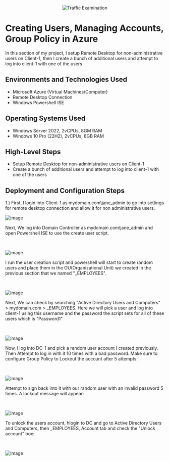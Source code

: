 <p align="center">
<img src="https://i.imgur.com/Ua7udoS.png" alt="Traffic Examination"/>
</p>

<h1>Creating Users, Managing Accounts, Group Policy in Azure</h1>

In this section of my project, I setup Remote Desktop for non-administrative users on Client-1, then I create a bunch of additional users and attempt to log into client-1 with one of the users
 <br />


<h2>Environments and Technologies Used</h2>

- Microsoft Azure (Virtual Machines/Computer)
- Remote Desktop Connection
- Windows Powershell ISE

<h2>Operating Systems Used </h2>

- Windows Server 2022, 2vCPUs, 8GM RAM
- Windows 10 Pro (22H2), 2vCPUs, 8GB RAM

<h2>High-Level Steps</h2>

- Setup Remote Desktop for non-administrative users on Client-1
- Create a bunch of additional users and attempt to log into client-1 with one of the users


<h2>Deployment and Configuration Steps</h2>


 1.) First, I login into Client-1 as mydomain.com\jane_admin to go into settings for remote desktop connection and allow it for non administrative users.
 
![image](https://github.com/user-attachments/assets/9d0ebb20-899f-475a-bdf8-dc4c5009c7f8)


<p>
Next, We log into Domain Controller as mydomain.com\jane_admin and open Powershell ISE to use the create user script.
</p>
<br />


![image](https://github.com/user-attachments/assets/1b8d8882-fc97-4095-a483-af7d6d988e39)

<p>
I run the user creation script and powershell will start to create random users and place them in the OU(Organizational Unit) we created in the previous section that we named "_EMPLOYEES".
</p>
<br />

![image](https://github.com/user-attachments/assets/4af66bd1-b77e-44d3-964c-51b6ccead66d)

<p>
Next, We can check by searching "Active Directory Users and Computers" > mydomain.com > _EMPLOYEES. Here we will pick a user and log into client-1 using this username and the password the script sets for all of these users which is "Password1"
</p>
<br />

![image](https://github.com/user-attachments/assets/fd48a52e-0cb0-4b82-9029-c1de1ed007bb)

<p>
Now, I log into DC-1 and pick a random user account I created previously. Then
Attempt to log in with it 10 times with a bad password. Make sure to configure Group Policy to Lockout the account after 5 attempts:
</p>
<br />

![image](https://github.com/user-attachments/assets/8fd1a8d9-9286-407b-a675-d71d40401571)

<p>
Attempt to sign back into it with our random user with an invalid password 5 times. A lockout message will appear:
</p>
<br />

![image](https://github.com/user-attachments/assets/d21325b9-d793-419b-93c3-b5d92db57919)

<p>
To unlock the users account, hlogin to DC and go to Active Directory Users and Computers, then _EMPLOYEES, Account tab and check the "Unlock account" box:
</p>
<br />

![image](https://github.com/user-attachments/assets/cfd4b55f-4d53-48c9-9917-8079d187b60f)

